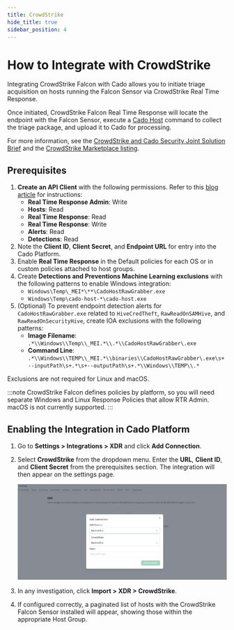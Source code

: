 ```yaml
---
title: CrowdStrike
hide_title: true
sidebar_position: 4
---
```


# How to Integrate with CrowdStrike

Integrating CrowdStrike Falcon with Cado allows you to initiate triage acquisition on hosts running the Falcon Sensor via CrowdStrike Real Time Response.

Once initiated, CrowdStrike Falcon Real Time Response will locate the endpoint with the Falcon Sensor, execute a [Cado Host](/cado/discovery-import/cado-host/intro) command to collect the triage package, and upload it to Cado for processing.

For more information, see the [CrowdStrike and Cado Security Joint Solution Brief](https://offers.cadosecurity.com/cado-security-and-crowdstrike-integration) and the [CrowdStrike Marketplace listing](https://marketplace.crowdstrike.com/listings/the-cado-platform).

## Prerequisites

1. **Create an API Client** with the following permissions. Refer to this [blog article](https://www.crowdstrike.com/blog/tech-center/get-access-falcon-apis/) for instructions:
   - **Real Time Response Admin**: Write
   - **Hosts**: Read
   - **Real Time Response**: Read
   - **Real Time Response**: Write
   - **Alerts**: Read
   - **Detections**: Read
2. Note the **Client ID**, **Client Secret**, and **Endpoint URL** for entry into the Cado Platform.
3. Enable **Real Time Response** in the Default policies for each OS or in custom policies attached to host groups.
4. Create **Detections and Preventions Machine Learning exclusions** with the following patterns to enable Windows integration:
   - `Windows\Temp\_MEI*\**\CadoHostRawGrabber.exe`
   - `Windows\Temp\cado-host-*\cado-host.exe`
5. (Optional) To prevent endpoint detection alerts for `CadoHostRawGrabber.exe` related to `HiveCredTheft`, `RawReadOnSAMHive`, and `RawReadOnSecurityHive`, create IOA exclusions with the following patterns:
   - **Image Filename**: `.*\\Windows\\Temp\\_MEI.*\\.*\\CadoHostRawGrabber\.exe`
   - **Command Line**: `.*\\Windows\\TEMP\\_MEI.*\\binaries\\CadoHostRawGrabber\.exe\s+--inputPath\s+.*\s+--outputPath\s+.*\\Windows\\TEMP\\.*`

Exclusions are not required for Linux and macOS.

:::note
CrowdStrike Falcon defines policies by platform, so you will need separate Windows and Linux Response Policies that allow RTR Admin. macOS is not currently supported.
:::

## Enabling the Integration in Cado Platform

1. Go to **Settings > Integrations > XDR** and click **Add Connection**.
2. Select **CrowdStrike** from the dropdown menu. Enter the **URL**, **Client ID**, and **Client Secret** from the prerequisites section. The integration will then appear on the settings page.

   ![crowdstrike dropdown](/img/crowdstrike-xdr-dropdown.png)

3. In any investigation, click **Import > XDR > CrowdStrike**.
4. If configured correctly, a paginated list of hosts with the CrowdStrike Falcon Sensor installed will appear, showing those within the appropriate Host Group.

